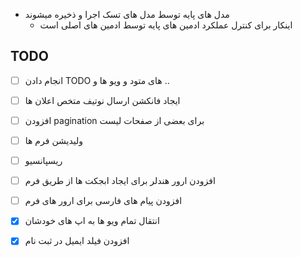  - مدل های پایه توسط مدل های تسک اجرا و ذخیره میشوند
    - اینکار برای کنترل عملکرد ادمین های پایه توسط ادمین های اصلی است 

## TODO

- [ ] انجام دادن TODO های متود و ویو ها و ..

- [ ]  ایجاد فانکشن ارسال نوتیف متخص اعلان ها

- [ ]  افزودن pagination برای بعضی از صفحات لیست

- [ ]  ولیدیشن فرم ها

- [ ]  ریسپانسیو

- [ ] افزودن ارور هندلر برای ایجاد ابجکت ها از طریق فرم 

- [ ] افزودن پیام های فارسی برای ارور های فرم 

- [x]  انتقال تمام ویو ها به اپ های خودشان
  
- [x]  افزودن فیلد ایمیل در ثبت نام
   
